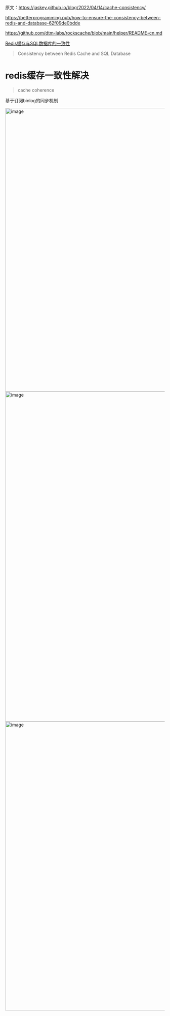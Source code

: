 原文：<https://jaskey.github.io/blog/2022/04/14/cache-consistency/>

<https://betterprogramming.pub/how-to-ensure-the-consistency-between-redis-and-database-62f09de0bdde>

<https://github.com/dtm-labs/rockscache/blob/main/helper/README-cn.md>

[Redis缓存与SQL数据库的一致性](https://yunpengn.github.io/blog/2019/05/04/consistent-redis-sql/)
> Consistency between Redis Cache and SQL Database

# redis缓存一致性解决

> cache coherence

基于订阅binlog的同步机制

<img width="892" alt="image" src="https://user-images.githubusercontent.com/7867225/202213914-2c85aead-c924-46b0-b092-8e75fc039d97.png">


<img width="1038" alt="image" src="https://user-images.githubusercontent.com/7867225/202220682-9bac2b67-838e-4cc6-8f96-b50acfbfe7fe.png">


<img width="910" alt="image" src="https://user-images.githubusercontent.com/7867225/202219712-8de2ff9a-75a0-4f3f-9ea2-3894f2324e32.png">

